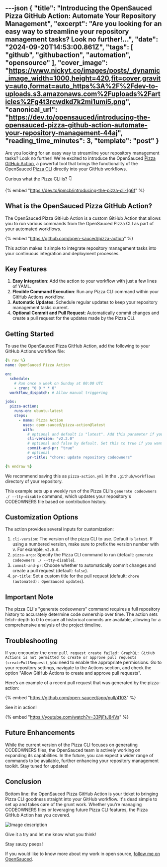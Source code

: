 ---json
{
  "title": "Introducing the OpenSauced Pizza GitHub Action: Automate Your Repository Management",
  "excerpt": "Are you looking for an easy way to streamline your repository management tasks? Look no further!...",
  "date": "2024-09-20T14:53:00.861Z",
  "tags": [
    "github",
    "githubaction",
    "automation",
    "opensource"
  ],
  "cover_image": "https://www.nickyt.co/images/posts/_dynamic_image_width=1000,height=420,fit=cover,gravity=auto,format=auto_https%3A%2F%2Fdev-to-uploads.s3.amazonaws.com%2Fuploads%2Farticles%2Fg4t3rcwdkd7k2mi1umi5.png",
  "canonical_url": "https://dev.to/opensauced/introducing-the-opensauced-pizza-github-action-automate-your-repository-management-44aj",
  "reading_time_minutes": 3,
  "template": "post"
}
---

Are you looking for an easy way to streamline your repository management tasks? Look no further! We're excited to introduce the OpenSauced [Pizza GitHub Action](https://github.com/marketplace/actions/opensauced-pizza-action), a powerful tool that brings the functionality of the OpenSauced [Pizza CLI](https://github.com/open-sauced/pizza-cli) directly into your GitHub workflows.

Curious what the Pizza CLI is? 👇

{% embed "https://dev.to/jpmcb/introducing-the-pizza-cli-1g6f" %}

## What is the OpenSauced Pizza GitHub Action?

The OpenSauced Pizza GitHub Action is a custom GitHub Action that allows you to run various commands from the OpenSauced Pizza CLI as part of your automated workflows.

{% embed "https://github.com/open-sauced/pizza-action" %}

This action makes it simple to integrate repository management tasks into your continuous integration and deployment processes.

## Key Features

1. **Easy Integration**: Add the action to your workflow with just a few lines of YAML.
2. **Flexible Command Execution**: Run any Pizza CLI command within your GitHub Actions workflow.
3. **Automatic Updates**: Schedule regular updates to keep your repository management tasks current.
4. **Optional Commit and Pull Request**: Automatically commit changes and create a pull request for the updates made by the Pizza CLI.

## Getting Started

To use the OpenSauced Pizza GitHub Action, add the following to your GitHub Actions workflow file:

```yaml
{% raw %}
name: OpenSauced Pizza Action

on:
  schedule:
    # Run once a week on Sunday at 00:00 UTC
    - cron: "0 0 * * 0"
  workflow_dispatch: # Allow manual triggering

jobs:
  pizza-action:
    runs-on: ubuntu-latest
    steps:
      - name: Pizza Action
        uses: open-sauced/pizza-action@latest
        with:
          # optional and default is "latest". Add this parameter if you want to use a specific version, e.g. v2.0.0
          cli-version: "v2.2.0"
          # optional and false by default. Set this to true if you want to have a pull request for the changes created automatically.
          commit-and-pr: "true"
          # optional
          pr-title: "chore: update repository codeowners"

{% endraw %}
```

We recommend saving this as `pizza-action.yml` in the `.github/workflows` directory of your repository.

This example sets up a weekly run of the Pizza CLI's `generate codeowners ./ --tty-disable` command, which updates your repository's CODEOWNERS file based on contribution history.

## Customization Options

The action provides several inputs for customization:

1. `cli-version`: The version of the pizza CLI to use. Default is `latest`. If using a numbered version, make sure to prefix the version number with v. For example, `v2.0.0`.
2. `pizza-args`: Specify the Pizza CLI command to run (default: `generate codeowners ./ --tty-disable`).
3. `commit-and-pr`: Choose whether to automatically commit changes and create a pull request (default: `false`).
4. `pr-title`: Set a custom title for the pull request (default: `chore (automated): OpenSauced updates`).

## Important Note

The pizza CLI's "generate codeowners" command requires a full repository history to accurately determine code ownership over time. The action sets fetch-depth to 0 to ensure all historical commits are available, allowing for a comprehensive analysis of the project timeline.

## Troubleshooting

If you encounter the error `pull request create failed: GraphQL: GitHub Actions is not permitted to create or approve pull requests (createPullRequest)`, you need to enable the appropriate permissions. Go to your repository settings, navigate to the Actions section, and check the option "Allow GitHub Actions to create and approve pull requests".

Here’s an example of a recent pull request that was generated by the pizza-action:

{% embed "https://github.com/open-sauced/app/pull/4103" %}

See it in action!

{% embed "https://youtube.com/watch?v=33PjFtJ84Vs" %}

## Future Enhancements

While the current version of the Pizza CLI focuses on generating CODEOWNERS files, the OpenSauced team is actively working on expanding its capabilities. In the future, you can expect a wider range of commands to be available, further enhancing your repository management toolkit. Stay tuned for updates!

## Conclusion

Bottom line: the OpenSauced Pizza GitHub Action is your ticket to bringing Pizza CLI goodness straight into your GitHub workflow. It's dead simple to set up and takes care of the grunt work. Whether you're managing CODEOWNERS files or leveraging future Pizza CLI features, the Pizza GitHub Action has you covered.

![Image description](https://www.nickyt.co/images/posts/_uploads_articles_mo2km2jm9ggwb8hz1vrn.png)

Give it a try and let me know what you think!

Stay saucy peeps!

If you would like to know more about my work in open source, [follow me on OpenSauced](https://oss.fyi/nickytonline).
